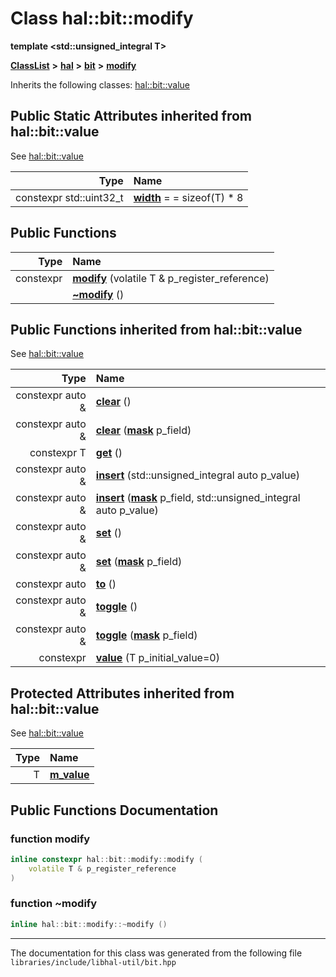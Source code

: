 

# Class hal::bit::modify

**template &lt;std::unsigned\_integral T&gt;**



[**ClassList**](annotated.md) **>** [**hal**](namespacehal.md) **>** [**bit**](namespacehal_1_1bit.md) **>** [**modify**](classhal_1_1bit_1_1modify.md)








Inherits the following classes: [hal::bit::value](classhal_1_1bit_1_1value.md)




























## Public Static Attributes inherited from hal::bit::value

See [hal::bit::value](classhal_1_1bit_1_1value.md)

| Type | Name |
| ---: | :--- |
|  constexpr std::uint32\_t | [**width**](#variable-width)   = = sizeof(T) \* 8<br> |


























## Public Functions

| Type | Name |
| ---: | :--- |
|  constexpr | [**modify**](#function-modify) (volatile T & p\_register\_reference) <br> |
|   | [**~modify**](#function-modify) () <br> |


## Public Functions inherited from hal::bit::value

See [hal::bit::value](classhal_1_1bit_1_1value.md)

| Type | Name |
| ---: | :--- |
|  constexpr auto & | [**clear**](#function-clear-12) () <br> |
|  constexpr auto & | [**clear**](#function-clear-22) ([**mask**](structhal_1_1bit_1_1mask.md) p\_field) <br> |
|  constexpr T | [**get**](#function-get) () <br> |
|  constexpr auto & | [**insert**](#function-insert-12) (std::unsigned\_integral auto p\_value) <br> |
|  constexpr auto & | [**insert**](#function-insert-22) ([**mask**](structhal_1_1bit_1_1mask.md) p\_field, std::unsigned\_integral auto p\_value) <br> |
|  constexpr auto & | [**set**](#function-set-12) () <br> |
|  constexpr auto & | [**set**](#function-set-22) ([**mask**](structhal_1_1bit_1_1mask.md) p\_field) <br> |
|  constexpr auto | [**to**](#function-to) () <br> |
|  constexpr auto & | [**toggle**](#function-toggle-12) () <br> |
|  constexpr auto & | [**toggle**](#function-toggle-22) ([**mask**](structhal_1_1bit_1_1mask.md) p\_field) <br> |
|  constexpr | [**value**](#function-value) (T p\_initial\_value=0) <br> |
















## Protected Attributes inherited from hal::bit::value

See [hal::bit::value](classhal_1_1bit_1_1value.md)

| Type | Name |
| ---: | :--- |
|  T | [**m\_value**](#variable-m_value)  <br> |






































## Public Functions Documentation




### function modify 

```C++
inline constexpr hal::bit::modify::modify (
    volatile T & p_register_reference
) 
```






### function ~modify 

```C++
inline hal::bit::modify::~modify () 
```




------------------------------
The documentation for this class was generated from the following file `libraries/include/libhal-util/bit.hpp`

